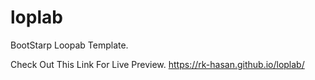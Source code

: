 # loplab

BootStarp Loopab Template.

Check Out This Link For Live Preview. https://rk-hasan.github.io/loplab/
